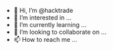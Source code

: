 - 👋 Hi, I’m @hacktrade
- 👀 I’m interested in ...
- 🌱 I’m currently learning ...
- 💞️ I’m looking to collaborate on ...
- 📫 How to reach me ...

<!---
Ndaskote/Ndaskote is a ✨ special ✨ repository because its `README.md` (this file) appears on your GitHub profile.
You can click the Preview link to take a look at your changes.
--->
